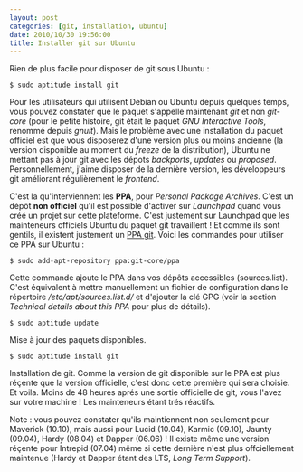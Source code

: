 ```yaml
---
layout: post
categories: [git, installation, ubuntu]
date: 2010/10/30 19:56:00
title: Installer git sur Ubuntu
---
```


Rien de plus facile pour disposer de git sous Ubuntu :

    $ sudo aptitude install git

Pour les utilisateurs qui utilisent Debian ou Ubuntu depuis quelques temps, vous pouvez constater que le paquet s'appelle maintenant *git* et non *git-core* (pour le petite histoire, git était le paquet *GNU Interactive Tools*, renommé depuis *gnuit*). Mais le problème avec une installation du paquet officiel est que vous disposerez d'une version plus ou moins ancienne (la version disponible au moment du *freeze* de la distribution), Ubuntu ne mettant pas à jour git avec les dépots *backports*, *updates* ou *proposed*. Personnellement, j'aime disposer de la dernière version, les développeurs git améliorant régulièrement le *frontend*.

C'est la qu'interviennent les **PPA**, pour *Personal Package Archives*. C'est un dépôt **non officiel** qu'il est possible d'activer sur *Launchpad* quand vous créé un projet sur cette plateforme. C'est justement sur Launchpad que les mainteneurs officiels Ubuntu du paquet git travaillent ! Et comme ils sont gentils, il existent justement un [PPA git](https://launchpad.net/~git-core/+archive/ppa). Voici les commandes pour utiliser ce PPA sur Ubuntu :

    $ sudo add-apt-repository ppa:git-core/ppa

Cette commande ajoute le PPA dans vos dépôts accessibles (sources.list). C'est équivalent à mettre manuellement un fichier de configuration dans le répertoire */etc/apt/sources.list.d/* et d'ajouter la clé GPG (voir la section *Technical details about this PPA* pour plus de détails).

    $ sudo aptitude update

Mise à jour des paquets disponibles.

    $ sudo aptitude install git

Installation de git. Comme la version de git disponible sur le PPA est plus réçente que la version officielle, c'est donc cette première qui sera choisie. Et voila. Moins de 48 heures aprés une sortie officielle de git, vous l'avez sur votre machine ! Les mainteneurs étant trés réactifs.

Note : vous pouvez constater qu'ils maintiennent non seulement pour Maverick (10.10), mais aussi pour Lucid (10.04), Karmic (09.10), Jaunty (09.04), Hardy (08.04) et Dapper (06.06) ! Il existe même une version réçente pour Intrepid (07.04) même si cette dernière n'est plus offciellement maintenue (Hardy et Dapper étant des LTS, *Long Term Support*).

